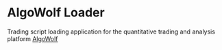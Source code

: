 # AlgoWolf Loader

Trading script loading application for the quantitative trading and analysis platform [AlgoWolf](https://www.algowolf.com)
